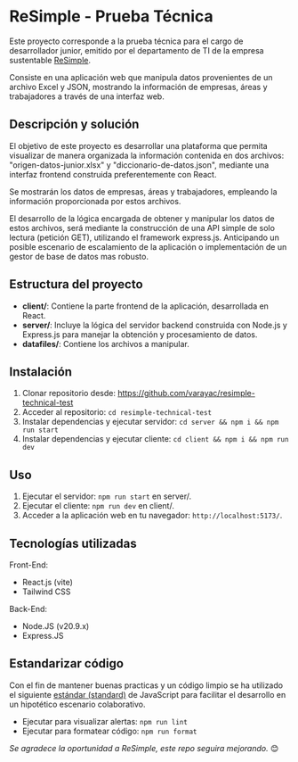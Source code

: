 # ReSimple - Prueba Técnica

Este proyecto corresponde a la prueba técnica para el cargo de desarrollador junior, emitido por el departamento de TI de la empresa sustentable [ReSimple](https://www.resimple.cl).

Consiste en una aplicación web que manipula datos provenientes de un archivo Excel y JSON, mostrando la información de empresas, áreas y trabajadores a través de una interfaz web.

## Descripción y solución

El objetivo de este proyecto es desarrollar una plataforma que permita visualizar de manera organizada la información contenida en dos archivos: "origen-datos-junior.xlsx" y "diccionario-de-datos.json", mediante una interfaz frontend construida preferentemente con React.

Se mostrarán los datos de empresas, áreas y trabajadores, empleando la información proporcionada por estos archivos.

El desarrollo de la lógica encargada de obtener y manipular los datos de estos archivos, será mediante la construcción de una API simple de solo lectura (petición GET), utilizando el framework express.js. Anticipando un posible escenario de escalamiento de la aplicación o implementación de un gestor de base de datos mas robusto.

## Estructura del proyecto

-   **client/**: Contiene la parte frontend de la aplicación, desarrollada en React.
-   **server/**: Incluye la lógica del servidor backend construida con Node.js y Express.js para manejar la obtención y procesamiento de datos.
-   **datafiles/**: Contiene los archivos a manipular.

## Instalación

1. Clonar repositorio desde: https://github.com/varayac/resimple-technical-test
2. Acceder al repositorio: `cd resimple-technical-test`
3. Instalar dependencias y ejecutar servidor: `cd server && npm i && npm run start`
4. Instalar dependencias y ejecutar cliente: `cd client && npm i && npm run dev`

## Uso

1. Ejecutar el servidor: `npm run start` en server/.
2. Ejecutar el cliente: `npm run dev` en client/.
3. Acceder a la aplicación web en tu navegador: `http://localhost:5173/`.

## Tecnologías utilizadas

Front-End:

-   React.js (vite)
-   Tailwind CSS

Back-End:

-   Node.JS (v20.9.x)
-   Express.JS

## Estandarizar código

Con el fin de mantener buenas practicas y un código limpio se ha utilizado el siguiente [estándar (standard)](https://standardjs.com) de JavaScript para facilitar el desarrollo en un hipotético escenario colaborativo.

-   Ejecutar para visualizar alertas: `npm run lint`
-   Ejecutar para formatear código: `npm run format`

_Se agradece la oportunidad a ReSimple, este repo seguira mejorando._ 😊
